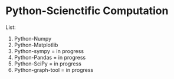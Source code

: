 # Python-Scienctific Computation

List:
1. Python-Numpy
2. Python-Matplotlib
3. Python-sympy         = in progress
4. Python-Pandas        = in progress
5. Python-SciPy         = in progress
6. Python-graph-tool    = in progress
